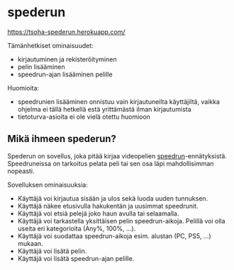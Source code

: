 # spederun

https://tsoha-spederun.herokuapp.com/

Tämänhetkiset ominaisuudet:
- kirjautuminen ja rekisteröityminen
- pelin lisääminen
- speedrun-ajan lisääminen pelille

Huomioita:
- speedrunien lisääminen onnistuu vain kirjautuneilta käyttäjiltä, vaikka ohjelma ei tällä hetkellä estä yrittämästä ilman kirjautumista
- tietoturva-asioita ei ole vielä otettu huomioon

## Mikä ihmeen spederun?

Spederun on sovellus, joka pitää kirjaa videopelien [speedrun](https://en.wikipedia.org/wiki/Speedrun)-ennätyksistä. Speedruneissa on tarkoitus pelata peli tai sen osa läpi mahdollisimman nopeasti.

Sovelluksen ominaisuuksia:

- Käyttäjä voi kirjautua sisään ja ulos sekä luoda uuden tunnuksen.
- Käyttäjä näkee etusivulla hakukentän ja uusimmat speedrunit.
- Käyttäjä voi etsiä pelejä joko haun avulla tai selaamalla.
- Käyttäjä voi tarkastella yksittäisen pelin speedrun-aikoja. Pelillä voi olla useita eri kategorioita (Any%, 100%, ...).
- Käyttäjä voi suodattaa speedrun-aikoja esim. alustan (PC, PS5, ...) mukaan.
- Käyttäjä voi lisätä pelin.
- Käyttäjä voi lisätä speedrun-ajan pelille.
